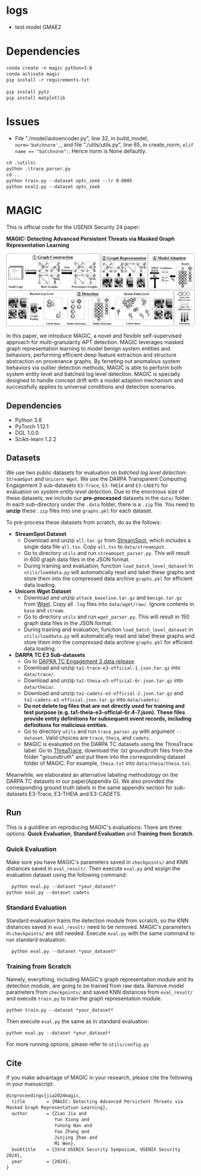 # logs

* test model GMAE2

# Dependencies

```
conda create -n magic python=3.8
conda activate magic
pip install -r requirements.txt

pip install pytz
pip install matplotlib
```

# Issues
* File "./model/autoencoder.py", line 32, in build_model, `norm='batchnorm',`, and file "./utils/utils.py", line 65, in create_norm, `elif name == "batchnorm":`. Hence norm is None defaultly.


```
cd .\utils\
python .\trace_parser.py
cd ..
python train.py --dataset optc_zeek --lr 0.0005
python eval2.py --dataset optc_zeek
```





# MAGIC

This is official code for the USENIX Security 24 paper:

**MAGIC: Detecting Advanced Persistent Threats via Masked Graph Representation Learning**

![](./figs/model.png)

In this paper, we introduce MAGIC, a novel and flexible self-supervised approach for multi-granularity APT detection. MAGIC leverages masked graph representation learning to model benign system entities and behaviors, performing efficient deep feature extraction and structure abstraction on provenance graphs. By ferreting out anomalous system behaviors via outlier detection methods, MAGIC is able to perform both system entity level and batched log level detection. MAGIC is specially designed to handle concept drift with a model adaption mechanism and successfully applies to universal conditions and detection scenarios.

## Dependencies

* Python 3.8
* PyTorch 1.12.1
* DGL 1.0.0
* Scikit-learn 1.2.2

## Datasets

We use two public datasets for evaluation on *batched log level detection*: `StreamSpot` and `Unicorn Wget`.
We use the DARPA Transparent Computing Engagement 3 sub-datasets `E3-Trace`, `E3-THEIA` and `E3-CADETS` for evaluation on *system entity level detection*.
Due to the enormous size of these datasets, we include our **pre-processed** datasets in the `data/` folder. In each sub-directory under the `.data` folder, there is a `.zip` file. You need to **unzip** these `.zip` files into one `graphs.pkl` for each dataset. 

To pre-process these datasets from scratch, do as the follows:

- **StreamSpot Dataset**
  - Download and unzip `all.tar.gz` from [StreamSpot](https://github.com/sbustreamspot/sbustreamspot-data), which includes a single data file `all.tsv`. Copy `all.tsv` to `data/streamspot`.
  - Go to directory `utils` and run `streamspot_parser.py`. This will result in 600 graph data files in the JSON format. 
  - During training and evaluation, function `load_batch_level_dataset` in `utils/loaddata.py` will automatically read and label these graphs and store them into the compressed data archive `graphs.pkl` for efficient data loading.
- **Unicorn Wget Dataset**
  - Download and unzip `attack_baseline.tar.gz` and `benign.tar.gz` from [Wget](https://dataverse.harvard.edu/dataset.xhtml?persistentId=doi:10.7910/DVN/IA8UOS). Copy all `.log` files into `data/wget/raw/`. Ignore contents in `base` and `stream`.
  - Go to directory `utils` and run `wget_parser.py`. This will result in 150 graph data files in the JSON format.
  - During training and evaluation, function `load_batch_level_dataset` in `utils/loaddata.py` will automatically read and label these graphs and store them into the compressed data archive `graphs.pkl` for efficient data loading.
- **DARPA TC E3 Sub-datasets**
  - Go to [DAPRA TC Engagement 3 data release](https://github.com/darpa-i2o/Transparent-Computing).
  - Download and unzip `ta1-trace-e3-official-1.json.tar.gz` into `data/trace/`.
  - Download and unzip `ta1-theia-e3-official-6r.json.tar.gz` into `data/theia/`.
  - Download and unzip `ta1-cadets-e3-official-2.json.tar.gz` and `ta1-cadets-e3-official.json.tar.gz` into `data/cadets/`.
  - **Do not delete log files that are not directly used for training and test purpose (e.g. ta1-theia-e3-official-6r.4-7.json). These files provide entity definitions for subsequent event records, including definitions for malicious entities.**
  - Go to directory `utils` and run `trace_parser.py` with argument `--dataset`. Valid choices are `trace`, `theia`, and `cadets`.
  - MAGIC is evaluated on the DARPA TC datasets using the ThreaTrace label. Go to [ThreaTrace](https://github.com/threaTrace-detector/threaTrace), download the .txt groundtruth files from the folder "groundtruth" and put them into the corresponding dataset folder of MAGIC. For example, `theia.txt` into `data/theia/theia.txt`. 

Meanwhile, we elaborated an alternative labeling methodology on the DARPA TC datasets in our paper(Appendix G). We also provided the corresponding ground truth labels in the same appendix section for sub-datasets E3-Trace, E3-THEIA and E3-CADETS.


## Run

This is a guildline on reproducing MAGIC's evaluations. There are three options: **Quick Evaluation**, **Standard Evaluation** and **Training from Scratch**.

### Quick Evaluation

Make sure you have MAGIC's parameters saved in `checkpoints/` and KNN distances saved in `eval_result/`. Then execute `eval.py` and assign the evaluation dataset using the following command:
```
  python eval.py --dataset *your_dataset*
python eval.py --dataset cadets
```
### Standard Evaluation

Standard evaluation trains the detection module from scratch, so the KNN distances saved in `eval_result/` need to be removed. MAGIC's parameters in `checkpoints/` are still needed. Execute `eval.py` with the same command to run standard evaluation:
```
  python eval.py --dataset *your_dataset*
```
### Training from Scratch

Namely, everything, including MAGIC's graph representation module and its detection module, are going to be trained from raw data. Remove model parameters from `checkpoints/` and saved KNN distances from `eval_result/` and execute `train.py` to train the graph representation module. 
```
python train.py --dataset *your_dataset*
```
Then execute `eval.py` the same as in standard evaluation:
```
python eval.py --dataset *your_dataset*
```
For more running options, please refer to `utils/config.py`


## Cite 

If you make advantage of MAGIC in your research, please cite the following in your manuscript:

```
@inproceedings{jia2024magic,
  title        = {MAGIC: Detecting Advanced Persistent Threats via Masked Graph Representation Learning},
  author       = {Zian Jia and
                  Yun Xiong and
                  Yuhong Nan and
                  Yao Zhang and
                  Jinjing Zhao and
                  Mi Wen},
  booktitle    = {33rd USENIX Security Symposium, USENIX Security 2024},
  year         = {2024},
}
```
